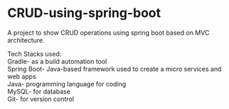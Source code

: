 # CRUD-using-spring-boot

A project to show CRUD operations using spring boot based on MVC architecture.

Tech Stacks used:  
Gradle- as a build automation tool  
Spring Boot- Java-based framework used to create a micro services and web apps  
Java- programming language for coding   
MySQL- for database  
Git- for version control  
